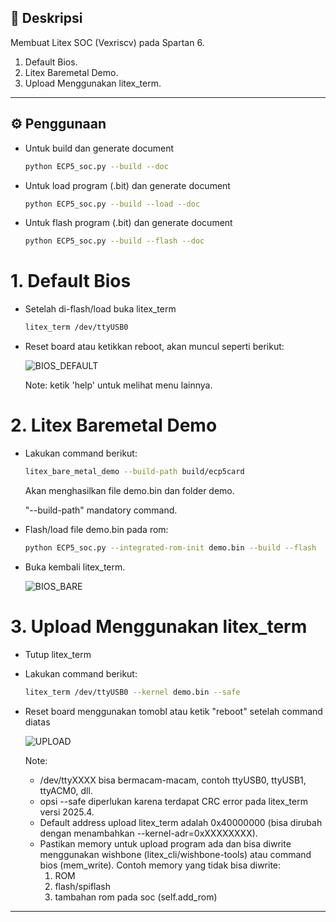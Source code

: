 ## 📖 Deskripsi
Membuat Litex SOC (Vexriscv) pada Spartan 6.
1. Default Bios.
2. Litex Baremetal Demo.
3. Upload Menggunakan litex_term.
---

## ⚙️ Penggunaan
- Untuk build dan generate document
    ```bash
    python ECP5_soc.py --build --doc
    ```
- Untuk load program (.bit) dan generate document
    ```bash
    python ECP5_soc.py --build --load --doc
    ```
- Untuk flash program (.bit) dan generate document
    ```bash
    python ECP5_soc.py --build --flash --doc
    ```

# 1. Default Bios
- Setelah di-flash/load buka litex_term
    ```bash
    litex_term /dev/ttyUSB0
    ```
- Reset board atau ketikkan reboot, akan muncul seperti berikut:

    ![BIOS_DEFAULT](bios_default.png)

    Note: ketik 'help' untuk melihat menu lainnya.

# 2. Litex Baremetal Demo
- Lakukan command berikut:
    ```bash
    litex_bare_metal_demo --build-path build/ecp5card
    ```
    Akan menghasilkan file demo.bin dan folder demo.
    
    "--build-path" mandatory command.

- Flash/load file demo.bin pada rom:
    ```bash
    python ECP5_soc.py --integrated-rom-init demo.bin --build --flash
    ```
- Buka kembali litex_term.

    ![BIOS_BARE](bios_baremetal.png)    


# 3. Upload Menggunakan litex_term
- Tutup litex_term

- Lakukan command berikut:
    ```bash
    litex_term /dev/ttyUSB0 --kernel demo.bin --safe
    ```
- Reset board menggunakan tomobl atau ketik "reboot" setelah command diatas

    ![UPLOAD](upload.png) 


    Note:
    - /dev/ttyXXXX bisa bermacam-macam, contoh ttyUSB0, ttyUSB1, ttyACM0, dll. 
    - opsi --safe diperlukan karena terdapat CRC error pada litex_term versi 2025.4.
    - Default address upload litex_term adalah 0x40000000 (bisa dirubah dengan menambahkan --kernel-adr=0xXXXXXXXX).
    - Pastikan memory untuk upload program ada dan bisa diwrite menggunakan wishbone (litex_cli/wishbone-tools) atau command bios (mem_write).
    Contoh memory yang tidak bisa diwrite:
        1. ROM
        2. flash/spiflash
        3. tambahan rom pada soc (self.add_rom)
---